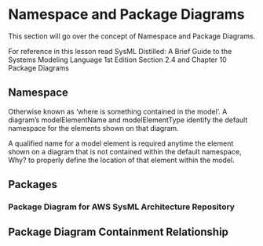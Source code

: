 # Namespace and Package Diagrams

This section will go over the concept of Namespace and Package Diagrams.

For reference in this lesson read SysML Distilled: A Brief Guide to the Systems Modeling Language 1st Edition Section 2.4 and Chapter 10 Package Diagrams
## Namespace

Otherwise known as ‘where is something contained in the model’. A diagram’s modelElementName and modelElementType identify the default namespace for the elements shown on that diagram.

A qualified name for a model element is required anytime the element shown on a diagram that is not contained within the default namespace, Why? to properly define the location of that element within the model.

## Packages


### Package Diagram for AWS SysML Architecture Repository


## Package Diagram Containment Relationship